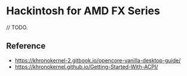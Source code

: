# Hackintosh for AMD FX Series

// TODO.

## Reference
- https://khronokernel-2.gitbook.io/opencore-vanilla-desktop-guide/
- https://khronokernel.github.io/Getting-Started-With-ACPI/
